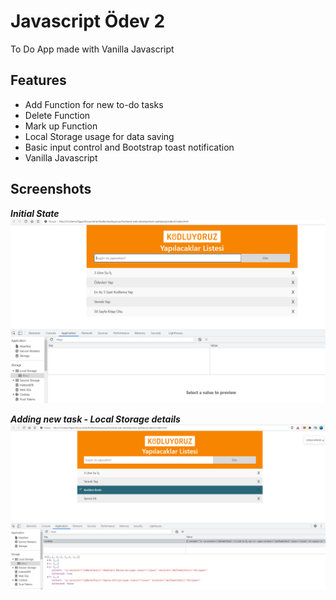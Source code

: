 # Javascript Ödev 2

To Do App made with Vanilla Javascript

## Features

* Add Function for new to-do tasks
* Delete Function
* Mark up Function
* Local Storage usage for data saving
* Basic input control and Bootstrap toast notification
* Vanilla Javascript

## Screenshots

***Initial State***
![Initial State](img/initial-state.png)

***Adding new task - Local Storage details***
![Adding new task - Local Storage details](img/adding-localstorage.png)